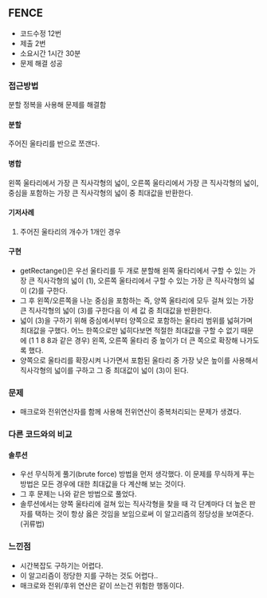 ## FENCE

- 코드수정 12번
- 제출 2번
- 소요시간 1시간 30분
- 문제 해결 성공

### 접근방법
분할 정복을 사용해 문제를 해결함

#### 분할
주어진 울타리를 반으로 쪼갠다.

#### 병합
왼쪽 울타리에서 가장 큰 직사각형의 넓이, 오른쪽 울타리에서 가장 큰 직사각형의 넓이, 중심을 포함하는 가장 큰 직사각형의 넓이 중 최대값을 반환한다.

#### 기저사례
1. 주어진 울타리의 개수가 1개인 경우

#### 구현
- getRectange()은 우선 울타리를 두 개로 분할해 왼쪽 울타리에서 구할 수 있는 가장 큰 직사각형의 넓이 (1), 오른쪽 울타리에서 구할 수 있는 가장 큰 직사각형의 넓이 (2)를 구한다.
- 그 후 왼쪽/오른쪽을 나눈 중심을 포함하는 즉, 양쪽 울타리에 모두 걸쳐 있는 가장 큰 직사각형의 넓이 (3)를 구한다음 이 세 값 중 최대값을 반환한다.
- 넓이 (3)을 구하기 위해 중심에서부터 양쪽으로 포함하는 울타리 범위를 넓혀가며 최대값을 구했다. 어느 한쪽으로만 넓히다보면 적절한 최대값을 구할 수 없기 때문에 (1 1 8 8과 같은 경우) 왼쪽, 오른쪽 울타리 중 높이가 더 큰 쪽으로 확장해 나가도록 했다.
- 양쪽으로 울타리를 확장시켜 나가면서 포함된 울타리 중 가장 낮은 높이를 사용해서 직사각형의 넓이를 구하고 그 중 최대값이 넓이 (3)이 된다.

### 문제
- 매크로와 전위연산자를 함께 사용해 전위연산이 중복처리되는 문제가 생겼다.

### 다른 코드와의 비교

#### 솔루션
- 우선 무식하게 풀기(brute force) 방법을 먼저 생각했다. 이 문제를 무식하게 푸는 방법은 모든 경우에 대한 최대값을 다 계산해 보는 것이다.
- 그 후 문제는 나와 같은 방법으로 풀었다.
- 솔루션에서는 양쪽 울타리에 걸쳐 있는 직사각형을 찾을 때 각 단계마다 더 높은 판자를 택하는 것이 항상 옳은 것임을 보임으로써 이 알고리즘의 정당성을 보여준다.(귀류법)


### 느낀점
- 시간복잡도 구하기는 어렵다.
- 이 알고리즘이 정당한 지를 구하는 것도 어렵다..
- 매크로와 전위/후위 연산은 같이 쓰는건 위험한 행동이다.
 